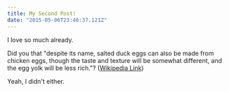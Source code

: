 ```yaml
---
title: My Second Post!
date: "2015-05-06T23:46:37.121Z"
---
```


I love <CompleteText answer="blogging" placeholder="ведение блога"/> so much already.

Did you <CompleteText answer="know" placeholder="знать" /> that "despite its name, salted duck eggs can also be made from
chicken <T translate="haha">eggs</T>, though the taste and texture will be somewhat different, and the
egg yolk will be less rich."?
([Wikipedia Link](https://en.wikipedia.org/wiki/Salted_duck_egg))

<T translate="CCCC">Yeah</T>, I didn't either.

